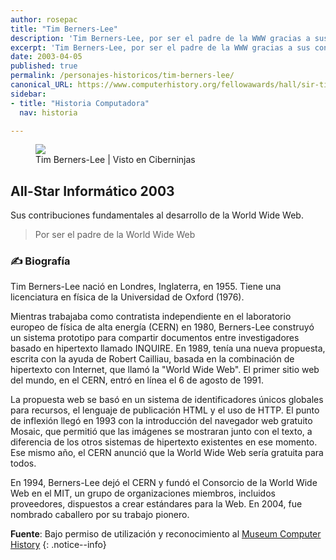 ```yaml
---
author: rosepac
title: "Tim Berners-Lee"
description: 'Tim Berners-Lee, por ser el padre de la WWW gracias a sus contribuciones en su desarrollo.'
excerpt: 'Tim Berners-Lee, por ser el padre de la WWW gracias a sus contribuciones en su desarrollo.'
date: 2003-04-05
published: true
permalink: /personajes-historicos/tim-berners-lee/
canonical_URL: https://www.computerhistory.org/fellowawards/hall/sir-tim-berners-lee/
sidebar:
- title: "Historia Computadora"
  nav: historia

---
```


<figure>
    <a href="https://images.computerhistory.org/fellows/2003_tim_berners-lee.jpg" class="image-popup"><img src="https://images.computerhistory.org/fellows/2003_tim_berners-lee.jpg"></a>
    <figcaption>Tim Berners-Lee | Visto en Ciberninjas</figcaption>
</figure>

## All-Star Informático 2003

Sus contribuciones fundamentales al desarrollo de la World Wide Web.

> Por ser el padre de la World Wide Web

### ✍ Biografía

Tim Berners-Lee nació en Londres, Inglaterra, en 1955. Tiene una licenciatura en física de la Universidad de Oxford (1976).

Mientras trabajaba como contratista independiente en el laboratorio europeo de física de alta energía (CERN) en 1980, Berners-Lee construyó un sistema prototipo para compartir documentos entre investigadores basado en hipertexto llamado INQUIRE. En 1989, tenía una nueva propuesta, escrita con la ayuda de Robert Cailliau, basada en la combinación de hipertexto con Internet, que llamó la "World Wide Web". El primer sitio web del mundo, en el CERN, entró en línea el 6 de agosto de 1991.

La propuesta web se basó en un sistema de identificadores únicos globales para recursos, el lenguaje de publicación HTML y el uso de HTTP. El punto de inflexión llegó en 1993 con la introducción del navegador web gratuito Mosaic, que permitió que las imágenes se mostraran junto con el texto, a diferencia de los otros sistemas de hipertexto existentes en ese momento. Ese mismo año, el CERN anunció que la World Wide Web sería gratuita para todos.

En 1994, Berners-Lee dejó el CERN y fundó el Consorcio de la World Wide Web en el MIT, un grupo de organizaciones miembros, incluidos proveedores, dispuestos a crear estándares para la Web. En 2004, fue nombrado caballero por su trabajo pionero.

**Fuente**: Bajo permiso de utilización y reconocimiento al [Museum Computer History](https://www.computerhistory.org/ "Página web el Museo de la Historia de las Computadoras") 
{: .notice--info}